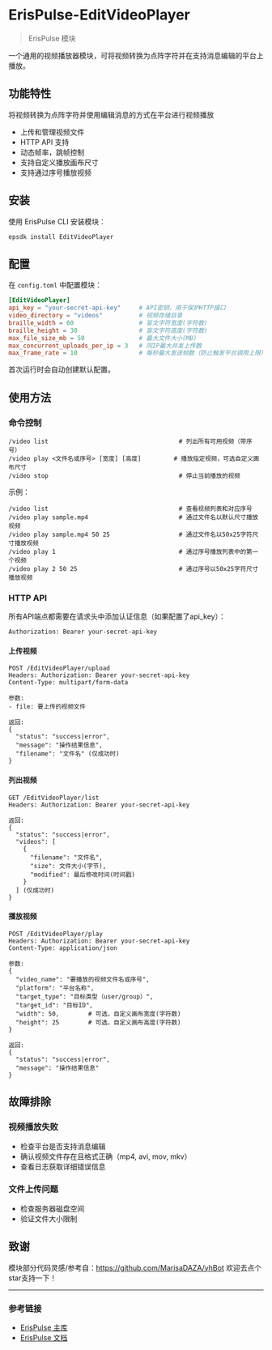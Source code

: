 # ErisPulse-EditVideoPlayer
> ErisPulse 模块

一个通用的视频播放器模块，可将视频转换为点阵字符并在支持消息编辑的平台上播放。

## 功能特性
将视频转换为点阵字符并使用编辑消息的方式在平台进行视频播放

- 上传和管理视频文件
- HTTP API 支持
- 动态帧率，跳帧控制
- 支持自定义播放画布尺寸
- 支持通过序号播放视频

## 安装

使用 ErisPulse CLI 安装模块：

```bash
epsdk install EditVideoPlayer
```

## 配置

在 `config.toml` 中配置模块：

```toml
[EditVideoPlayer]
api_key = "your-secret-api-key"     # API密钥，用于保护HTTP接口
video_directory = "videos"          # 视频存储目录
braille_width = 60                  # 盲文字符宽度(字符数)
braille_height = 30                 # 盲文字符高度(字符数)
max_file_size_mb = 50               # 最大文件大小(MB)
max_concurrent_uploads_per_ip = 3   # 同IP最大并发上传数
max_frame_rate = 10                 # 每秒最大发送帧数（防止触发平台调用上限）
```

首次运行时会自动创建默认配置。

## 使用方法

### 命令控制

```
/video list                                    # 列出所有可用视频（带序号）
/video play <文件名或序号> [宽度] [高度]         # 播放指定视频，可选自定义画布尺寸
/video stop                                    # 停止当前播放的视频
```

示例：
```
/video list                                    # 查看视频列表和对应序号
/video play sample.mp4                         # 通过文件名以默认尺寸播放视频
/video play sample.mp4 50 25                   # 通过文件名以50x25字符尺寸播放视频
/video play 1                                  # 通过序号播放列表中的第一个视频
/video play 2 50 25                            # 通过序号以50x25字符尺寸播放视频
```

### HTTP API

所有API端点都需要在请求头中添加认证信息（如果配置了api_key）：
```
Authorization: Bearer your-secret-api-key
```

#### 上传视频
```
POST /EditVideoPlayer/upload
Headers: Authorization: Bearer your-secret-api-key
Content-Type: multipart/form-data

参数:
- file: 要上传的视频文件

返回:
{
  "status": "success|error",
  "message": "操作结果信息",
  "filename": "文件名" (仅成功时)
}
```

#### 列出视频
```
GET /EditVideoPlayer/list
Headers: Authorization: Bearer your-secret-api-key

返回:
{
  "status": "success|error",
  "videos": [
    {
      "filename": "文件名",
      "size": 文件大小(字节),
      "modified": 最后修改时间(时间戳)
    }
  ] (仅成功时)
}
```

#### 播放视频
```
POST /EditVideoPlayer/play
Headers: Authorization: Bearer your-secret-api-key
Content-Type: application/json

参数:
{
  "video_name": "要播放的视频文件名或序号",
  "platform": "平台名称",
  "target_type": "目标类型（user/group）",
  "target_id": "目标ID",
  "width": 50,        # 可选，自定义画布宽度(字符数)
  "height": 25        # 可选，自定义画布高度(字符数)
}

返回:
{
  "status": "success|error",
  "message": "操作结果信息"
}
```

## 故障排除

### 视频播放失败
- 检查平台是否支持消息编辑
- 确认视频文件存在且格式正确（mp4, avi, mov, mkv）
- 查看日志获取详细错误信息

### 文件上传问题
- 检查服务器磁盘空间
- 验证文件大小限制

## 致谢

模块部分代码灵感/参考自：https://github.com/MarisaDAZA/yhBot 欢迎去点个star支持一下！

---

### 参考链接

- [ErisPulse 主库](https://github.com/ErisPulse/ErisPulse/)
- [ErisPulse 文档](https://www.erisdev.com/#docs/quick-start)